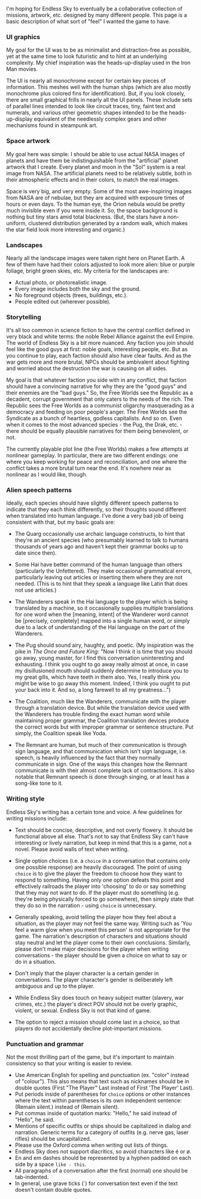I'm hoping for Endless Sky to eventually be a collaborative collection of missions, artwork, etc. designed by many different people. This page is a basic description of what sort of "feel" I wanted the game to have.

### UI graphics

My goal for the UI was to be as minimalist and distraction-free as possible, yet at the same time to look futuristic and to hint at an underlying complexity. My chief inspiration was the heads-up-display used in the Iron Man movies.

The UI is nearly all monochrome except for certain key pieces of information. This meshes well with the human ships (which are also mostly monochrome plus colored fins for identification). But, if you look closely, there are small graphical frills in nearly all the UI panels. These include sets of parallel lines intended to look like circuit traces, tiny, faint text and numerals, and various other geometric shapes intended to be the heads-up-display equivalent of the needlessly complex gears and other mechanisms found in steampunk art.

### Space artwork

My goal here was simple: I should be able to use actual NASA images of planets and have them be indistinguishable from the "artificial" planet artwork that I create. Every planet and moon in the "Sol" system is a real image from NASA. The artificial planets need to be relatively subtle, both in their atmospheric effects and in their colors, to match the real images.

Space is very big, and very empty. Some of the most awe-inspiring images from NASA are of nebulae, but they are acquired with exposure times of hours or even days. To the human eye, the Orion nebula would be pretty much invisible even if you were inside it. So, the space background is nothing but tiny stars amid total blackness. (But, the stars have a non-uniform, clustered distribution generated by a random walk, which makes the star field look more interesting and organic.)

### Landscapes

Nearly all the landscape images were taken right here on Planet Earth. A few of them have had their colors adjusted to look more alien: blue or purple foliage, bright green skies, etc. My criteria for the landscapes are:

* Actual photo, or photorealistic image.
* Every image includes both the sky and the ground.
* No foreground objects (trees, buildings, etc.).
* People edited out (wherever possible).

### Storytelling

It's all too common in science fiction to have the central conflict defined in very black and white terms: the noble Rebel Alliance against the evil Empire. The world of Endless Sky is a bit more nuanced. Any faction you join should feel like the good guys at first: noble goals, interesting people, etc. But as you continue to play, each faction should also have clear faults. And as the war gets more and more brutal, NPCs should be ambivalent about fighting and worried about the destruction the war is causing on all sides.

My goal is that whatever faction you side with in any conflict, that faction should have a convincing narrative for why they are the "good guys" and their enemies are the "bad guys." So, the Free Worlds see the Republic as a decadent, corrupt government that only caters to the needs of the rich. The Republic sees the Free Worlds as a communist oligarchy masquerading as a democracy and feeding on poor people's anger. The Free Worlds see the Syndicate as a bunch of heartless, godless capitalists. And so on. Even when it comes to the most advanced species - the Pug, the Drak, etc. - there should be equally plausible narratives for them being benevolent, or not.

The currently playable plot line (the Free Worlds) makes a few attempts at nonlinear gameplay. In particular, there are two different endings: one where you keep working for peace and reconciliation, and one where the conflict takes a more brutal turn near the end. It's nowhere near as nonlinear as I would like, though.

### Alien speech patterns

Ideally, each species should have slightly different speech patterns to indicate that they each think differently, so their thoughts sound different when translated into human language. I've done a very bad job of being consistent with that, but my basic goals are:

* The Quarg occasionally use archaic language constructs, to hint that they're an ancient species (who presumably learned to talk to humans thousands of years ago and haven't kept their grammar books up to date since then).

* Some Hai have better command of the human language than others (particularly the Unfettered). They make occasional grammatical errors, particularly leaving out articles or inserting them where they are not needed. (This is to hint that they speak a language like Latin that does not use articles.)

* The Wanderers speak in the Hai language to the player which is being translated by a machine, so it occasionally supplies multiple translations for one word when the [meaning, intent] of the Wanderer word cannot be [precisely, completely] mapped into a single human word, or simply due to a lack of understanding of the Hai language on the part of the Wanderers.

* The Pug should sound airy, haughty, and poetic. (My inspiration was the pike in _The Once and Future King_: "Now I think it is time that you should go away, young master, for I find this conversation uninteresting and exhausting. I think you ought to go away really almost at once, in case my disillusioned mouth should suddenly determine to introduce you to my great gills, which have teeth in them also. Yes, I really think you might be wise to go away this moment. Indeed, I think you ought to put your back into it. And so, a long farewell to all my greatness...")

* The Coalition, much like the Wanderers, communicate with the player through a translation device. But while the translation device used with the Wanderers has trouble finding the exact human word while maintaining proper grammar, the Coalition translation devices produce the correct words but with improper grammar or sentence structure. Put simply, the Coalition speak like Yoda.

* The Remnant are human, but much of their communication is through sign language, and that communication which isn't sign language, i.e. speech, is heavily influenced by the fact that they normally communicate in sign. One of the ways this changes how the Remnant communicate is with their almost complete lack of contractions. It is also notable that Remnant speech is done through singing, or at least has a song-like tone to it.

### Writing style

Endless Sky's writing has a certain tone and voice. A few guidelines for writing missions include:

* Text should be concise, descriptive, and not overly flowery. It should be functional above all else. That's not to say that Endless Sky can't have interesting or lively narration, but keep in mind that this is a game, not a novel. Please avoid walls of text when writing.

* Single option choices (i.e. a `choice` in a conversation that contains only one possible response) are heavily discouraged. The point of using `choice` is to give the player the freedom to choose how they want to respond to something. Having only one option defeats this point and effectively railroads the player into 'choosing' to do or say something that they may not want to do. If the player must do something (e.g. they're being physically forced to go somewhere), then simply state that they do so in the narration - using `choice` is unnecessary.

* Generally speaking, avoid telling the player how they feel about a situation, as the player may not feel the same way. Writing such as 'You feel a warm glow when you meet this person' is not appropriate for the game. The narration's description of characters and situations should stay neutral and let the player come to their own conclusions. Similarly, please don't make major decisions for the player when writing conversations - the player should be given a choice on what to say or do in a situation.

* Don't imply that the player character is a certain gender in conversations. The player character's gender is deliberately left ambiguous and up to the player. 

* While Endless Sky does touch on heavy subject matter (slavery, war crimes, etc.) the player's direct POV should not be overly graphic, violent, or sexual. Endless Sky is not that kind of game.

* The option to reject a mission should come last in a choice, so that players do not accidentally decline plot-important missions.

### Punctuation and grammar

Not the most thrilling part of the game, but it's important to maintain consistency so that your writing is easier to review.

* Use American English for spelling and punctuation (ex. "color" instead of "colour"). This also means that text such as nicknames should be in double quotes (First "The Player" Last instead of First 'The Player' Last).
* Put periods inside of parentheses for `choice` options or other instances where the text within parentheses is its own independent sentence: (Remain silent.) instead of (Remain silent).
* Put commas inside of quotation marks: "Hello," he said instead of "Hello", he said. 
* Mentions of specific outfits or ships should be capitalized in dialog and narration. Generic terms for a category of outfits (e.g. nerve gas, laser rifles) should be uncapitalized.
* Please use the Oxford comma when writing out lists of things.
* Endless Sky does not support diacritics, so avoid characters like é or ø.
* En and em dashes should be represented by a hyphen padded on each side by a space `like - this`.
* All paragraphs of a conversation after the first (normal) one should be tab-indented.
* In general, use grave ticks (`) for conversation text even if the text doesn't contain double quotes.
